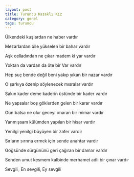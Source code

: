 ```yaml
---
layout: post
title: Turuncu Kazaklı Kız
category: genel
tags: turuncu
---
```


Ülkendeki kuşlardan ne haber vardır

Mezarlardan bile yükselen bir bahar vardır

Aşk celladından ne çıkar madem ki yar vardır

Yoktan da vardan da öte bir Var vardır

Hep suç bende değil beni yakıp yıkan bir nazar vardır

O şarkıya özenip söylenecek mısralar vardır

Sakın kader deme kaderin üstünde bir kader vardır

Ne yapsalar boş göklerden gelen bir karar vardır

Gün batsa ne olur geceyi onaran bir mimar vardır

Yanmışsam külümden yapılan bir hisar vardır

Yenilgi yenilgi büyüyen bir zafer vardır

Sırların sırrına ermek için sende anahtar vardır

Göğsünde sürgününü geri çağıran bir damar vardır

Senden umut kesmem kalbinde merhamet adlı bir çınar vardır

Sevgili, En sevgili, Ey sevgili
